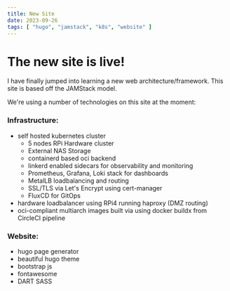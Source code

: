 ```yaml
---
title: New Site
date: 2023-09-26
tags: [ "hugo", "jamstack", "k8s", "website" ]
---
```


# The new site is live!   

I have finally jumped into learning a new web architecture/framework.
This site is based off the JAMStack model.

We're using a number of technologies on this site at the moment:

### Infrastructure:
* self hosted kubernetes cluster 
  * 5 nodes RPi Hardware cluster
  * External NAS Storage
  * containerd based oci backend
  * linkerd enabled sidecars for observability and monitoring
  * Prometheus, Grafana, Loki stack for dashboards
  * MetalLB loadbalancing and routing
  * SSL/TLS via Let's Encrypt using cert-manager
  * FluxCD for GitOps
* hardware loadbalancer using RPi4 running haproxy (DMZ routing)
* oci-compliant multiarch images built via using docker buildx from CircleCI pipeline

### Website:
* hugo page generator
* beautiful hugo theme
* bootstrap js
* fontawesome
* DART SASS
  
  